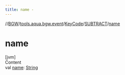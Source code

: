 ```yaml
---
title: name -
---
```

//[BGW](../../../../index.md)/[tools.aqua.bgw.event](../../index.md)/[KeyCode](../index.md)/[SUBTRACT](index.md)/[name](name.md)



# name  
[jvm]  
Content  
val [name](name.md): [String](https://kotlinlang.org/api/latest/jvm/stdlib/kotlin/-string/index.html)  



